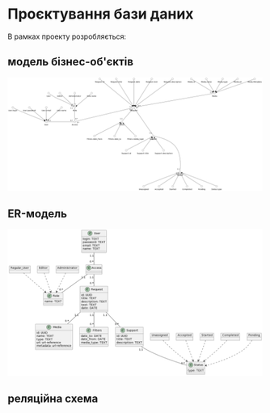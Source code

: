 # Проєктування бази даних

В рамках проекту розробляється: 
## модель бізнес-об'єктів 
![alt text](./schema0.png)

## ER-модель
![alt text](./schema.png)

## реляційна схема

